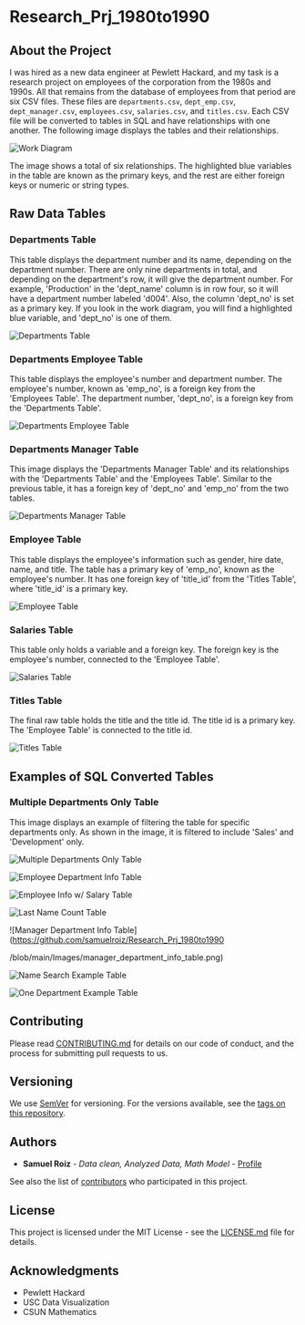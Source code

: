 # Research_Prj_1980to1990

## About the Project

I was hired as a new data engineer at Pewlett Hackard, and my task is a research project on employees of the corporation from the 1980s and 1990s. All that remains from the database of employees from that period are six CSV files. These files are `departments.csv`, `dept_emp.csv`, `dept_manager.csv`, `employees.csv`, `salaries.csv`, and `titles.csv`. Each CSV file will be converted to tables in SQL and have relationships with one another. The following image displays the tables and their relationships.

![Work Diagram](https://github.com/samuelroiz/Research_Prj_1980to1990/blob/main/Images/Diagram/diagram_sql.png)

The image shows a total of six relationships. The highlighted blue variables in the table are known as the primary keys, and the rest are either foreign keys or numeric or string types.

## Raw Data Tables

### Departments Table

This table displays the department number and its name, depending on the department number. There are only nine departments in total, and depending on the department's row, it will give the department number. For example, 'Production' in the 'dept_name' column is in row four, so it will have a department number labeled 'd004'. Also, the column 'dept_no' is set as a primary key. If you look in the work diagram, you will find a highlighted blue variable, and 'dept_no' is one of them.

![Departments Table](https://github.com/samuelroiz/Research_Prj_1980to1990/blob/main/Images/Raw%20Table/departments_table.png)

### Departments Employee Table

This table displays the employee's number and department number. The employee's number, known as 'emp_no', is a foreign key from the 'Employees Table'. The department number, 'dept_no', is a foreign key from the 'Departments Table'.

![Departments Employee Table](https://github.com/samuelroiz/Research_Prj_1980to1990/blob/main/Images/Raw%20Table/dept_emp_table.png)

### Departments Manager Table

This image displays the 'Departments Manager Table' and its relationships with the 'Departments Table' and the 'Employees Table'. Similar to the previous table, it has a foreign key of 'dept_no' and 'emp_no' from the two tables.

![Departments Manager Table](https://github.com/samuelroiz/Research_Prj_1980to1990/blob/main/Images/Raw%20Table/dept_manager_table.png)

### Employee Table

This table displays the employee's information such as gender, hire date, name, and title. The table has a primary key of 'emp_no', known as the employee's number. It has one foreign key of 'title_id' from the 'Titles Table', where 'title_id' is a primary key.

![Employee Table](https://github.com/samuelroiz/Research_Prj_1980to1990/blob/main/Images/Raw%20Table/employees_table.png)

### Salaries Table

This table only holds a variable and a foreign key. The foreign key is the employee's number, connected to the 'Employee Table'.

![Salaries Table](https://github.com/samuelroiz/Research_Prj_1980to1990/blob/main/Images/Raw%20Table/salaries_table.png)

### Titles Table

The final raw table holds the title and the title id. The title id is a primary key. The 'Employee Table' is connected to the title id.

![Titles Table](https://github.com/samuelroiz/Research_Prj_1980to1990/blob/main/Images/Raw%20Table/titles_table.png)

## Examples of SQL Converted Tables 

### Multiple Departments Only Table

This image displays an example of filtering the table for specific departments only. As shown in the image, it is filtered to include 'Sales' and 'Development' only.

![Multiple Departments Only Table](https://github.com/samuelroiz/Research_Prj_1980to1990/blob/main/Images/development_sales_departments_employees_info_table.png)

![Employee Department Info Table](https://github.com/samuelroiz/Research_Prj_1980to1990/blob/main/Images/employee_department_info_table.png)

![Employee Info w/ Salary Table](https://github.com/samuelroiz/Research_Prj_1980to1990/blob/main/Images/employee_info_table.png)

![Last Name Count Table](https://github.com/samuelroiz/Research_Prj_1980to1990/blob/main/Images/last_name_count_table.png)

![Manager Department Info Table](https://github.com/samuelroiz/Research_Prj_1980to1990

/blob/main/Images/manager_department_info_table.png)

![Name Search Example Table](https://github.com/samuelroiz/Research_Prj_1980to1990/blob/main/Images/name_search_hercules_b_example_table.png)

![One Department Example Table](https://github.com/samuelroiz/Research_Prj_1980to1990/blob/main/Images/sales_department_employees_info.png)

## Contributing

Please read [CONTRIBUTING.md](https://gist.github.com/samuelroiz/1af49ec9eea365bc845ba04c5071a976) for details on our code of conduct, and the process for submitting pull requests to us.

## Versioning

We use [SemVer](http://semver.org/) for versioning. For the versions available, see the [tags on this repository](https://github.com/your/project/tags).

## Authors

* **Samuel Roiz** - *Data clean, Analyzed Data, Math Model* - [Profile](https://github.com/samuelroiz)

See also the list of [contributors](https://github.com/samuelroiz) who participated in this project.

## License

This project is licensed under the MIT License - see the [LICENSE.md](https://gist.github.com/samuelroiz/1af49ec9eea365bc845ba04c5071a976) file for details.

## Acknowledgments

* Pewlett Hackard
* USC Data Visualization
* CSUN Mathematics
